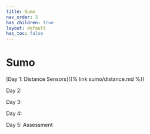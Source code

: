 ```yaml
---
title: Sumo
nav_order: 3
has_children: true
layout: default
has_toc: false
---
```


# Sumo

[Day 1: Distance Sensors]({% link sumo/distance.md %})

Day 2:

Day 3:

Day 4:

Day 5: Assessment
